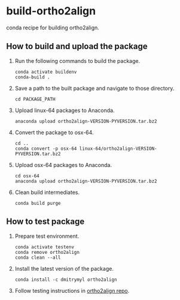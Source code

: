 # build-ortho2align
conda recipe for building ortho2align.

## How to build and upload the package
1. Run the following commands to build the package.
    ```{bash}
    conda activate buildenv
    conda-build .
    ```
2. Save a path to the built package and navigate to those directory.
    ```{bash}
    cd PACKAGE_PATH
    ```
3. Upload linux-64 packages to Anaconda.
    ```{bash}
    anaconda upload ortho2align-VERSION-PYVERSION.tar.bz2
    ```
4. Convert the package to osx-64.
    ```{bash}
    cd ..
    conda convert -p osx-64 linux-64/ortho2align-VERSION-PYVERSION.tar.bz2
    ```
5. Upload osx-64 packages to Anaconda.
    ```{bash}
    cd osx-64
    anaconda upload ortho2align-VERSION-PYVERSION.tar.bz2
    ```
6. Clean build intermediates.
    ```{bash}
    conda build purge
    ```

## How to test package
1. Prepare test environment.
    ```{bash}
    conda activate testenv
    conda remove ortho2align
    conda clean --all
    ```
2. Install the latest version of the package.
    ```{bash}
    conda install -c dmitrymyl ortho2align
    ```
3. Follow testing instructions in [ortho2align repo](https://github.com/dmitrymyl/ortho2align#testing).